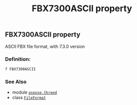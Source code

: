 ﻿---
title: FBX7300ASCII property
second_title: Aspose.3D for Python via .NET API References
description: 
type: docs
weight: 190
url: /python-net/aspose.threed/fileformat/fbx7300ascii/
is_root: false
---

## FBX7300ASCII property


ASCII FBX file format, with 7.3.0 version
### Definition:
```python
f FBX7300ASCII 
```

### See Also
* module [`aspose.threed`](../../)
* class [`FileFormat`](/3d/python-net/aspose.threed/fileformat)
